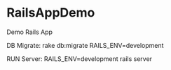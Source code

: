 RailsAppDemo
============

Demo Rails App

DB Migrate: rake db:migrate RAILS_ENV=development  
  
RUN Server: RAILS_ENV=development rails server
